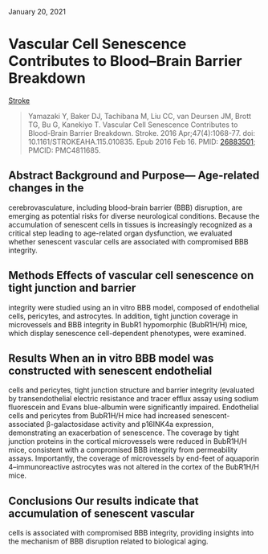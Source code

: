 January 20, 2021

# Vascular Cell Senescence Contributes to Blood–Brain Barrier Breakdown

[Stroke](https://www.ahajournals.org/doi/10.1161/STROKEAHA.115.010835)

> Yamazaki Y, Baker DJ, Tachibana M, Liu CC, van Deursen JM, Brott TG, Bu G,
> Kanekiyo T. Vascular Cell Senescence Contributes to Blood-Brain Barrier
> Breakdown. Stroke. 2016 Apr;47(4):1068-77. doi: 10.1161/STROKEAHA.115.010835.
> Epub 2016 Feb 16. PMID: [26883501](https://pubmed.ncbi.nlm.nih.gov/26883501);
> PMCID: PMC4811685.

## Abstract Background and Purpose— Age-related changes in the
cerebrovasculature, including blood–brain barrier (BBB) disruption, are emerging
as potential risks for diverse neurological conditions. Because the accumulation
of senescent cells in tissues is increasingly recognized as a critical step
leading to age-related organ dysfunction, we evaluated whether senescent
vascular cells are associated with compromised BBB integrity.

## Methods Effects of vascular cell senescence on tight junction and barrier
integrity were studied using an in vitro BBB model, composed of endothelial
cells, pericytes, and astrocytes. In addition, tight junction coverage in
microvessels and BBB integrity in BubR1 hypomorphic (BubR1H/H) mice, which
display senescence cell-dependent phenotypes, were examined.

## Results When an in vitro BBB model was constructed with senescent endothelial
cells and pericytes, tight junction structure and barrier integrity (evaluated
by transendothelial electric resistance and tracer efflux assay using sodium
fluorescein and Evans blue-albumin were significantly impaired. Endothelial
cells and pericytes from BubR1H/H mice had increased senescent-associated
β-galactosidase activity and p16INK4a expression, demonstrating an exacerbation
of senescence. The coverage by tight junction proteins in the cortical
microvessels were reduced in BubR1H/H mice, consistent with a compromised BBB
integrity from permeability assays. Importantly, the coverage of microvessels by
end-feet of aquaporin 4–immunoreactive astrocytes was not altered in the cortex
of the BubR1H/H mice.

## Conclusions Our results indicate that accumulation of senescent vascular
cells is associated with compromised BBB integrity, providing insights into the
mechanism of BBB disruption related to biological aging.
